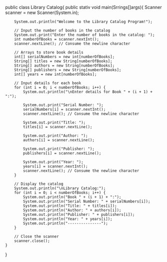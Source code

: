 public class Library Catalog{
public stativ void main(Srrings[]args){
  Scanner scanner = new Scanner(System.in);

        System.out.println("Welcome to the Library Catalog Program!");

        // Input the number of books in the catalog
        System.out.print("Enter the number of books in the catalog: ");
        int numberOfBooks = scanner.nextInt();
        scanner.nextLine(); // Consume the newline character

        // Arrays to store book details
        int[] serialNumbers = new int[numberOfBooks];
        String[] titles = new String[numberOfBooks];
        String[] authors = new String[numberOfBooks];
        String[] publishers = new String[numberOfBooks];
        int[] years = new int[numberOfBooks];

        // Input details for each book
        for (int i = 0; i < numberOfBooks; i++) {
            System.out.println("\nEnter details for Book " + (i + 1) + ":");

            System.out.print("Serial Number: ");
            serialNumbers[i] = scanner.nextInt();
            scanner.nextLine(); // Consume the newline character

            System.out.print("Title: ");
            titles[i] = scanner.nextLine();

            System.out.print("Author: ");
            authors[i] = scanner.nextLine();

            System.out.print("Publisher: ");
            publishers[i] = scanner.nextLine();

            System.out.print("Year: ");
            years[i] = scanner.nextInt();
            scanner.nextLine(); // Consume the newline character
        }

        // Display the catalog
        System.out.println("\nLibrary Catalog:");
        for (int i = 0; i < numberOfBooks; i++) {
            System.out.println("Book " + (i + 1) + ":");
            System.out.println("Serial Number: " + serialNumbers[i]);
            System.out.println("Title: " + titles[i]);
            System.out.println("Author: " + authors[i]);
            System.out.println("Publisher: " + publishers[i]);
            System.out.println("Year: " + years[i]);
            System.out.println("---------------");
        }

        // Close the scanner
        scanner.close();
    }
}
